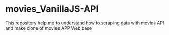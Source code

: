 # movies_VanillaJS-API
This repository help me to understand how to scraping data with movies API and make clone of movies APP Web base
